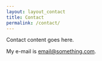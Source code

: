 ```yaml
---
layout: layout_contact
title: Contact
permalink: /contact/
---
```


Contact content goes here.

My e-mail is [email@something.com](mailto:email@something.com).
